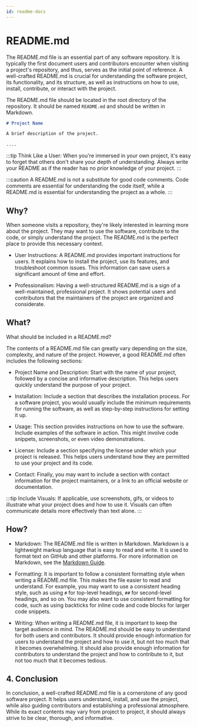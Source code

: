 ```yaml
---
id: readme-docs
---
```


# README.md

The README.md file is an essential part of any software repository. It is typically the first document users and contributors encounter when visiting a project's repository, and thus, serves as the initial point of reference. A well-crafted README.md is crucial for understanding the software project, its functionality, and its structure, as well as instructions on how to use, install, contribute, or interact with the project.

The README.md file should be located in the root directory of the repository. It should be named `README.md` and should be written in Markdown.

```markdown title="/README.md"
# Project Name

A brief description of the project.

....
```

:::tip
Think Like a User: When you're immersed in your own project, it's easy to forget that others don't share your depth of understanding. Always write your README as if the reader has no prior knowledge of your project.
:::

:::caution
A README.md is not a substitute for good code comments. Code comments are essential for understanding the code itself, while a README.md is essential for understanding the project as a whole.
:::


## Why?

When someone visits a repository, they're likely interested in learning more about the project. They may want to use the software, contribute to the code, or simply understand the project. The README.md is the perfect place to provide this necessary context.

- User Instructions: A README.md provides important instructions for users. It explains how to install the project, use its features, and troubleshoot common issues. This information can save users a significant amount of time and effort. 

- Professionalism: Having a well-structured README.md is a sign of a well-maintained, professional project. It shows potential users and contributors that the maintainers of the project are organized and considerate.

## What?

What should be included in a README.md?

The contents of a README.md file can greatly vary depending on the size, complexity, and nature of the project. However, a good README.md often includes the following sections:

- Project Name and Description: Start with the name of your project, followed by a concise and informative description. This helps users quickly understand the purpose of your project.

- Installation: Include a section that describes the installation process. For a software project, you would usually include the minimum requirements for running the software, as well as step-by-step instructions for setting it up.

- Usage: This section provides instructions on how to use the software. Include examples of the software in action. This might involve code snippets, screenshots, or even video demonstrations.

- License: Include a section specifying the license under which your project is released. This helps users understand how they are permitted to use your project and its code.

- Contact: Finally, you may want to include a section with contact information for the project maintainers, or a link to an official website or documentation.

:::tip
Include Visuals: If applicable, use screenshots, gifs, or videos to illustrate what your project does and how to use it. Visuals can often communicate details more effectively than text alone.
:::

## How?

- Markdown: The README.md file is written in Markdown. Markdown is a lightweight markup language that is easy to read and write. It is used to format text on GitHub and other platforms. For more information on Markdown, see the [Markdown Guide](https://www.markdownguide.org/).

- Formatting: It is important to follow a consistent formatting style when writing a README.md file. This makes the file easier to read and understand. For example, you may want to use a consistent heading style, such as using `#` for top-level headings, `##` for second-level headings, and so on. You may also want to use consistent formatting for code, such as using backticks for inline code and code blocks for larger code snippets.

- Writing: When writing a README.md file, it is important to keep the target audience in mind. The README.md should be easy to understand for both users and contributors. It should provide enough information for users to understand the project and how to use it, but not too much that it becomes overwhelming. It should also provide enough information for contributors to understand the project and how to contribute to it, but not too much that it becomes tedious.


## 4. Conclusion

In conclusion, a well-crafted README.md file is a cornerstone of any good software project. It helps users understand, install, and use the project, while also guiding contributors and establishing a professional atmosphere. While its exact contents may vary from project to project, it should always strive to be clear, thorough, and informative.
